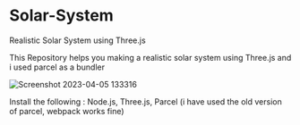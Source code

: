 # Solar-System
Realistic Solar System using Three.js 

This Repository helps you making a realistic solar system using Three.js and i used parcel as a bundler


![Screenshot 2023-04-05 133316](https://user-images.githubusercontent.com/119684255/230019547-a6ee0a6a-475c-4721-98eb-53545506147f.png)

Install the following :
Node.js, 
Three.js, 
Parcel (i have used the old version of parcel, webpack works fine) 
